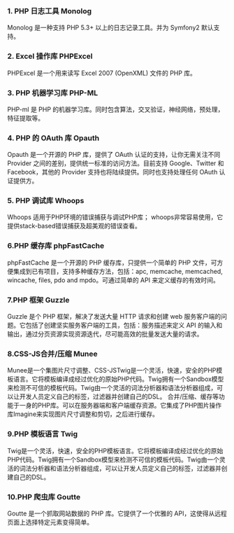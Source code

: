 ### 1. PHP 日志工具 Monolog
Monolog 是一种支持 PHP 5.3+ 以上的日志记录工具。并为 Symfony2 默认支持。
### 2. Excel 操作库 PHPExcel
PHPExcel 是一个用来读写 Excel 2007 (OpenXML) 文件的 PHP 库。
### 3. PHP 机器学习库 PHP-ML 
PHP-ml 是 PHP 的机器学习库。同时包含算法，交叉验证，神经网络，预处理，特征提取等。
### 4. PHP 的 OAuth 库 Opauth
Opauth 是一个开源的 PHP 库，提供了 OAuth 认证的支持，让你无需关注不同 Provider 之间的差别，提供统一标准的访问方法。目前支持 Google、Twitter 和 Facebook，其他的 Provider 支持也将陆续提供。同时也支持处理任何 OAuth 认证提供方。
### 5. PHP 调试库 Whoops
Whoops 适用于PHP环境的错误捕获与调试PHP库； whoops非常容易使用，它提供stack-based错误捕获及超美观的错误查看。
### 6.PHP 缓存库 phpFastCache
phpFastCache 是一个开源的 PHP 缓存库，只提供一个简单的 PHP 文件，可方便集成到已有项目，支持多种缓存方法，包括：apc, memcache, memcached, wincache, files, pdo and mpdo。可通过简单的 API 来定义缓存的有效时间。
### 7.PHP 框架 Guzzle
Guzzle 是个 PHP 框架，解决了发送大量 HTTP 请求和创建 web 服务客户端的问题。它包括了创建坚实服务客户端的工具，包括：服务描述来定义
API 的输入和输出，通过分页资源实现资源迭代，尽可能高效的批量发送大量的请求。
### 8.CSS-JS合并/压缩 Munee
Munee是一个集图片尺寸调整、CSS-JSTwig是一个灵活，快速，安全的PHP模板语言。它将模板编译成经过优化的原始PHP代码。Twig拥有一个Sandbox模型来检测不可信的模板代码。Twig由一个灵活的词法分析器和语法分析器组成，可以让开发人员定义自己的标签，过滤器并创建自己的DSL。
合并/压缩、缓存等功能于一身的PHP库。可以在服务器端和客户端缓存资源。它集成了PHP图片操作库Imagine来实现图片尺寸调整和剪切，之后进行缓存。
### 9.PHP 模板语言 Twig
Twig是一个灵活，快速，安全的PHP模板语言。它将模板编译成经过优化的原始PHP代码。Twig拥有一个Sandbox模型来检测不可信的模板代码。Twig由一个灵活的词法分析器和语法分析器组成，可以让开发人员定义自己的标签，过滤器并创建自己的DSL。
### 10.PHP 爬虫库 Goutte
Goutte 是一个抓取网站数据的 PHP 库。它提供了一个优雅的 API，这使得从远程页面上选择特定元素变得简单。
